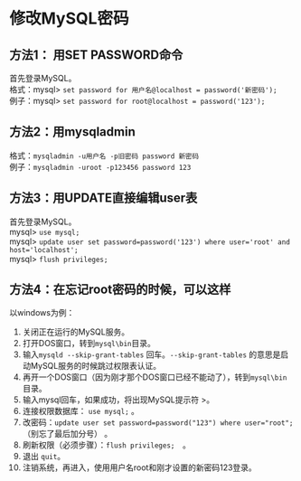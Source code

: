 # 修改MySQL密码

## 方法1： 用SET PASSWORD命令 

首先登录MySQL。    
格式：mysql> `set password for 用户名@localhost = password('新密码'); `  
例子：mysql> `set password for root@localhost = password('123'); `  

## 方法2：用mysqladmin 

格式：`mysqladmin -u用户名 -p旧密码 password 新密码`   
例子：`mysqladmin -uroot -p123456 password 123`   

## 方法3：用UPDATE直接编辑user表 

首先登录MySQL。   
mysql> `use mysql;`   
mysql> `update user set password=password('123') where user='root' and host='localhost';`   
mysql> `flush privileges;`   

## 方法4：在忘记root密码的时候，可以这样 

以windows为例：   

1. 关闭正在运行的MySQL服务。 
2. 打开DOS窗口，转到`mysql\bin`目录。 
3. 输入`mysqld --skip-grant-tables` 回车。`--skip-grant-tables` 的意思是启动MySQL服务的时候跳过权限表认证。 
4. 再开一个DOS窗口（因为刚才那个DOS窗口已经不能动了），转到`mysql\bin`目录。 
5. 输入mysql回车，如果成功，将出现MySQL提示符 >。 
6. 连接权限数据库： `use mysql;` 。 
6. 改密码：`update user set password=password("123") where user="root";`（别忘了最后加分号） 。 
7. 刷新权限（必须步骤）：`flush privileges;`　。 
8. 退出 `quit`。 
9. 注销系统，再进入，使用用户名root和刚才设置的新密码123登录。